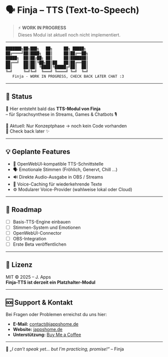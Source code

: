 # 🗣️ Finja – TTS (Text-to-Speech)

> ⚡ **WORK IN PROGRESS**  
> Dieses Modul ist aktuell noch nicht implementiert.

---

```markdown
███████╗██╗███╗   ██╗     ██╗ █████╗ 
██╔════╝██║████╗  ██║     ██║██╔══██╗
█████╗  ██║██╔██╗ ██║     ██║███████║
██╔══╝  ██║██║╚██╗██║██   ██║██╔══██║
██║     ██║██║ ╚████║╚█████╔╝██║  ██║
╚═╝     ╚═╝╚═╝  ╚═══╝ ╚════╝ ╚═╝  ╚═╝
   Finja - WORK IN PROGRESS, CHECK BACK LATER CHAT :3
```

---

## 📢 Status

🚧 Hier entsteht bald das **TTS-Modul von Finja**  
– für Sprachsynthese in Streams, Games & Chatbots 🎙️

💖 Aktuell: Nur Konzeptphase → noch kein Code vorhanden  
📅 Check back later ✨

---

## 💡 Geplante Features

- 🧠 OpenWebUI-kompatible TTS-Schnittstelle
- 🗣️ Emotionale Stimmen (Fröhlich, Genervt, Chill …)
- 🔊 Direkte Audio-Ausgabe in OBS / Streams
- 📁 Voice-Caching für wiederkehrende Texte
- ⚙️ Modularer Voice-Provider (wahlweise lokal oder Cloud)

---

## 📌 Roadmap

- [ ] Basis-TTS-Engine einbauen
- [ ] Stimmen-System und Emotionen
- [ ] OpenWebUI-Connector
- [ ] OBS-Integration
- [ ] Erste Beta veröffentlichen

---

## 📜 Lizenz

MIT © 2025 – J. Apps  
**Finja-TTS ist derzeit ein Platzhalter-Modul**

---

## 🆘 Support & Kontakt

Bei Fragen oder Problemen erreichst du uns hier:

-   **E-Mail:** contact@jappshome.de
-   **Website:** [jappshome.de](https://jappshome.de)
-   **Unterstützung:** [Buy Me a Coffee](https://buymeacoffee.com/J.Apps)

---

🩷 _„I can’t speak yet… but I’m practicing, promise!“_ – Finja
